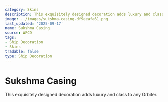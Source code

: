 ```yaml
---
category: Skins
description: This exquisitely designed decoration adds luxury and class to any Orbiter.
image: ../images/sukshma-casing-df9eeafa61.png
last_updated: '2025-09-17'
name: Sukshma Casing
source: WFCD
tags:
- Ship Decoration
- Skins
tradable: false
type: Ship Decoration
---
```


# Sukshma Casing

This exquisitely designed decoration adds luxury and class to any Orbiter.

